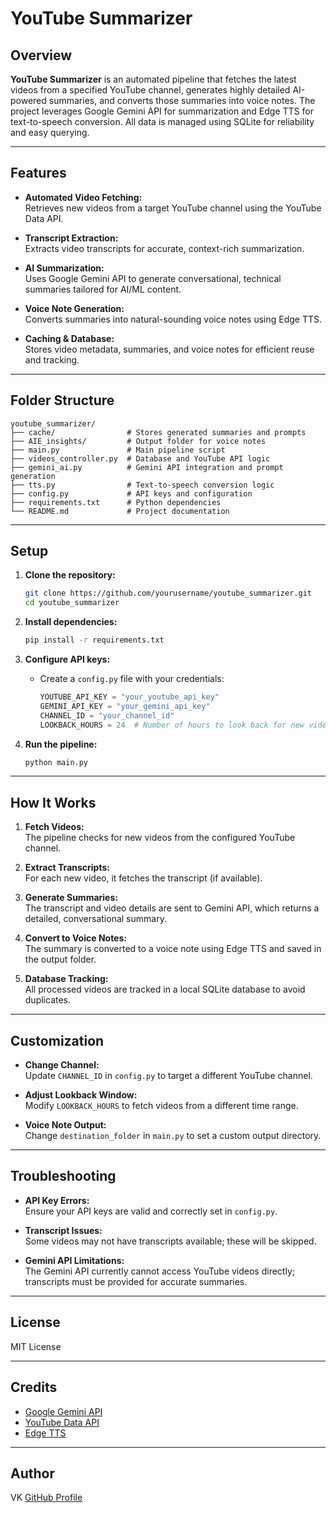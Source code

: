 # YouTube Summarizer

## Overview

**YouTube Summarizer** is an automated pipeline that fetches the latest videos from a specified YouTube channel, generates highly detailed AI-powered summaries, and converts those summaries into voice notes. The project leverages Google Gemini API for summarization and Edge TTS for text-to-speech conversion. All data is managed using SQLite for reliability and easy querying.

---

## Features

- **Automated Video Fetching:**  
  Retrieves new videos from a target YouTube channel using the YouTube Data API.

- **Transcript Extraction:**  
  Extracts video transcripts for accurate, context-rich summarization.

- **AI Summarization:**  
  Uses Google Gemini API to generate conversational, technical summaries tailored for AI/ML content.

- **Voice Note Generation:**  
  Converts summaries into natural-sounding voice notes using Edge TTS.

- **Caching & Database:**  
  Stores video metadata, summaries, and voice notes for efficient reuse and tracking.

---

## Folder Structure

```
youtube_summarizer/
├── cache/                # Stores generated summaries and prompts
├── AIE_insights/         # Output folder for voice notes
├── main.py               # Main pipeline script
├── videos_controller.py  # Database and YouTube API logic
├── gemini_ai.py          # Gemini API integration and prompt generation
├── tts.py                # Text-to-speech conversion logic
├── config.py             # API keys and configuration
├── requirements.txt      # Python dependencies
└── README.md             # Project documentation
```

---

## Setup

1. **Clone the repository:**
   ```bash
   git clone https://github.com/yourusername/youtube_summarizer.git
   cd youtube_summarizer
   ```

2. **Install dependencies:**
   ```bash
   pip install -r requirements.txt
   ```

3. **Configure API keys:**
   - Create a `config.py` file with your credentials:
     ```python
     YOUTUBE_API_KEY = "your_youtube_api_key"
     GEMINI_API_KEY = "your_gemini_api_key"
     CHANNEL_ID = "your_channel_id"
     LOOKBACK_HOURS = 24  # Number of hours to look back for new videos
     ```

4. **Run the pipeline:**
   ```bash
   python main.py
   ```

---

## How It Works

1. **Fetch Videos:**  
   The pipeline checks for new videos from the configured YouTube channel.

2. **Extract Transcripts:**  
   For each new video, it fetches the transcript (if available).

3. **Generate Summaries:**  
   The transcript and video details are sent to Gemini API, which returns a detailed, conversational summary.

4. **Convert to Voice Notes:**  
   The summary is converted to a voice note using Edge TTS and saved in the output folder.

5. **Database Tracking:**  
   All processed videos are tracked in a local SQLite database to avoid duplicates.

---

## Customization

- **Change Channel:**  
  Update `CHANNEL_ID` in `config.py` to target a different YouTube channel.

- **Adjust Lookback Window:**  
  Modify `LOOKBACK_HOURS` to fetch videos from a different time range.

- **Voice Note Output:**  
  Change `destination_folder` in `main.py` to set a custom output directory.

---

## Troubleshooting

- **API Key Errors:**  
  Ensure your API keys are valid and correctly set in `config.py`.

- **Transcript Issues:**  
  Some videos may not have transcripts available; these will be skipped.

- **Gemini API Limitations:**  
  The Gemini API currently cannot access YouTube videos directly; transcripts must be provided for accurate summaries.

---

## License

MIT License

---

## Credits

- [Google Gemini API](https://ai.google.dev/)
- [YouTube Data API](https://developers.google.com/youtube/v3)
- [Edge TTS](https://github.com/ranyelhousieny/edge-tts)

---

## Author

VK 
[GitHub Profile](https://github.com/Vkm1324)
